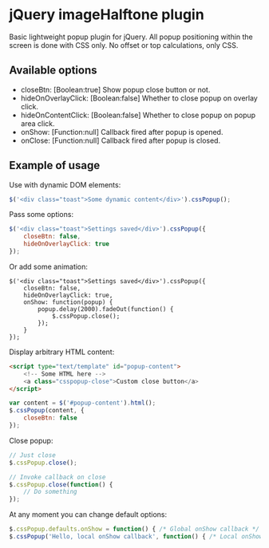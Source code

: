 # jQuery imageHalftone plugin

Basic lightweight popup plugin for jQuery. All popup positioning within the screen is done with CSS only. No offset or top calculations, only CSS.

## Available options

* closeBtn: [Boolean:true] Show popup close button or not.
* hideOnOverlayClick: [Boolean:false] Whether to close popup on overlay click.
* hideOnContentClick: [Boolean:false] Whether to close popup on popup area click.
* onShow: [Function:null] Callback fired after popup is opened.
* onClose: [Function:null] Callback fired after popup is closed.

## Example of usage

Use with dynamic DOM elements:

```javascript
$('<div class="toast">Some dynamic content</div>').cssPopup();
```

Pass some options:

```javascript
$('<div class="toast">Settings saved</div>').cssPopup({
    closeBtn: false,
    hideOnOverlayClick: true
});
```

Or add some animation:

```javasscript
$('<div class="toast">Settings saved</div>').cssPopup({
    closeBtn: false,
    hideOnOverlayClick: true,
    onShow: function(popup) {
        popup.delay(2000).fadeOut(function() {
            $.cssPopup.close();
        });
    }
});
```

Display arbitrary HTML content:

```html
<script type="text/template" id="popup-content">
    <!-- Some HTML here -->
    <a class="csspopup-close">Custom close button</a>
</script>
```
```javascript
var content = $('#popup-content').html();
$.cssPopup(content, {
    closeBtn: false
});
```

Close popup:

```javascript
// Just close
$.cssPopup.close();

// Invoke callback on close
$.cssPopup.close(function() {
    // Do something
});
```

At any moment you can change default options:

```javascript
$.cssPopup.defaults.onShow = function() { /* Global onShow callback */ };
$.cssPopup('Hello, local onShow callback', function() { /* Local onShow callback */ });
```